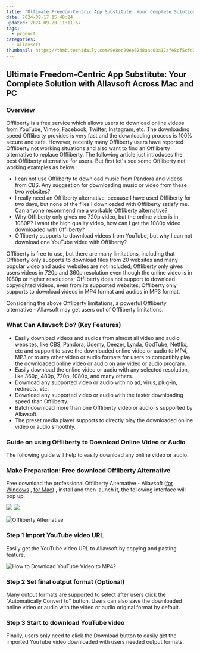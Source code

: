 ```yaml
---
title: "Ultimate Freedom-Centric App Substitute: Your Complete Solution with Allavsoft Across Mac and PC"
date: 2024-09-17 15:48:24
updated: 2024-09-20 11:11:57
tags:
  - product
categories:
  - allavsoft
thumbnail: https://thmb.techidaily.com/0e8ec29ee6248aac03a17afe8cf5cfd2ec9d4e36dfc8648cae868f4622fb576a.jpg
---
```


## Ultimate Freedom-Centric App Substitute: Your Complete Solution with Allavsoft Across Mac and PC

### Overview

Offliberty is a free service which allows users to download online videos from YouTube, Vimeo, Facebook, Twitter, Instagram, etc. The downloading speed Offliberty provides is very fast and the downloading process is 100% secure and safe. However, recently many Offliberty users have reported Offliberty not working situations and also want to find an Offliberty alternative to replace Offliberty. The following article just introduces the best Offliberty alternative for users. But first let's see some Offliberty not working examples as below.

* I can not use Offliberty to download music from Pandora and videos from CBS. Any suggestion for downloading music or video from these two websites?
* I really need an Offliberty alternative, because I have used Offliberty for two days, but none of the files I downloaded with Offliberty satisfy me. Can anyone recommend me a workable Offliberty alternative?
* Why Offliberty only gives me 720p video, but the online video is in 1080P? I want the high quality video, how can I get the 1080p video downloaded with Offliberty?
* Offliberty supports to download videos from YouTube, but why I can not download one YouTube video with Offliberty?

Offliberty is free to use, but there are many limitations, including that Offliberty only supports to download files from 20 websites and many popular video and audio websites are not included; Offliberty only gives users videos in 720p and 360p resolution even though the online video is in 1080p or higher resolutions; Offliberty does not support to download copyrighted videos, even from its supported websites; Offliberty only supports to download videos in MP4 format and audios in MP3 format.

Considering the above Offliberty limitations, a powerful Offliberty alternative - Allavsoft may get users out of Offliberty limitations.

### What Can Allavsoft Do? (Key Features)

* Easily download videos and audios from almost all video and audio websites, like CBS, Pandora, Udemy, Deezer, Lynda, GodTube, Netflix, etc and support to save the downloaded online video or audio to MP4, MP3 or to any other video or audio formats for users to compatibly play the downloaded online video or audio on any video or audio program.
* Easily download the online video or audio with any selected resolution, like 360p, 480p, 720p, 1080p, and many others.
* Download any supported video or audio with no ad, virus, plug-in, redirects, etc.
* Download any supported video or audio with the faster downloading speed than Offliberty.
* Batch download more than one Offliberty video or audio is supported by Allavsoft.
* The preset media player supports to directly play the downloaded online video or audio smoothly.

### Guide on using Offliberty to Download Online Video or Audio

The following guide will help to easily download any online video or audio.

### Make Preparation: Free download Offliberty Alternative

Free download the professional Offliberty Alternative - Allavsoft ([for Windows](https://tools.techidaily.com/allavsoft/products/) , [for Mac](https://tools.techidaily.com/allavsoft/products/)) , install and then launch it, the following interface will pop up.

[![](https://www.allavsoft.com/how-to/../images/how-to/free-download-win.jpg)](https://tools.techidaily.com/allavsoft/products/) [![](https://www.allavsoft.com/how-to/../images/how-to/free-download-mac.jpg)](https://tools.techidaily.com/allavsoft/products/)

![Offliberty Alternative](https://www.allavsoft.com/how-to/../images/allavsoft/screen-shot-600.jpg)

### Step 1 Import YouTube video URL

Easily get the YouTube video URL to Allavsoft by copying and pasting feature.

![How to Download YouTube Video to MP4?](https://www.allavsoft.com/how-to/../images/how-to/download-rtmp-video/download-rtmp-video.jpg)

### Step 2 Set final output format (Optional)

Many output formats are supported to select after users click the "Automatically Convert to" button. Users can also save the downloaded online video or audio with the video or audio original format by default.

### Step 3 Start to download YouTube video

Finally, users only need to click the Download button to easily get the imported YouTube video downloaded with users needed output formats.

<ins class="adsbygoogle"
     style="display:block"
     data-ad-format="autorelaxed"
     data-ad-client="ca-pub-7571918770474297"
     data-ad-slot="1223367746"></ins>



<ins class="adsbygoogle"
     style="display:block"
     data-ad-client="ca-pub-7571918770474297"
     data-ad-slot="8358498916"
     data-ad-format="auto"
     data-full-width-responsive="true"></ins>
